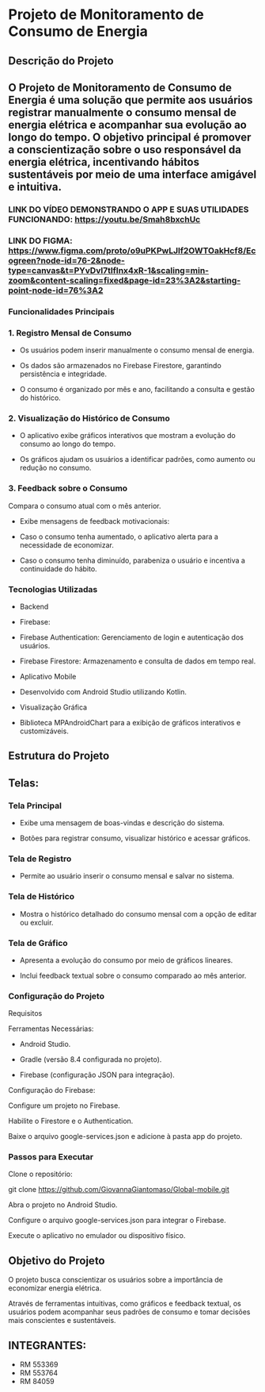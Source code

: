 # Projeto de Monitoramento de Consumo de Energia

## Descrição do Projeto

O Projeto de Monitoramento de Consumo de Energia é uma solução que permite aos usuários registrar manualmente o consumo mensal de energia elétrica e acompanhar sua evolução ao longo do tempo. 
O objetivo principal é promover a conscientização sobre o uso responsável da energia elétrica, incentivando hábitos sustentáveis por meio de uma interface amigável e intuitiva.
--
### LINK DO VÍDEO DEMONSTRANDO O APP E SUAS UTILIDADES FUNCIONANDO: https://youtu.be/Smah8bxchUc
### LINK DO FIGMA: https://www.figma.com/proto/o9uPKPwLJlf2OWTOakHcf8/Ecogreen?node-id=76-2&node-type=canvas&t=PYvDvl7tIfInx4xR-1&scaling=min-zoom&content-scaling=fixed&page-id=23%3A2&starting-point-node-id=76%3A2

### Funcionalidades Principais

### 1. Registro Mensal de Consumo
   
- Os usuários podem inserir manualmente o consumo mensal de energia.

- Os dados são armazenados no Firebase Firestore, garantindo persistência e integridade.

- O consumo é organizado por mês e ano, facilitando a consulta e gestão do histórico.


### 2. Visualização do Histórico de Consumo
   
- O aplicativo exibe gráficos interativos que mostram a evolução do consumo ao longo do tempo.

- Os gráficos ajudam os usuários a identificar padrões, como aumento ou redução no consumo.


### 3. Feedback sobre o Consumo
Compara o consumo atual com o mês anterior.

- Exibe mensagens de feedback motivacionais:

- Caso o consumo tenha aumentado, o aplicativo alerta para a necessidade de economizar.

- Caso o consumo tenha diminuído, parabeniza o usuário e incentiva a continuidade do hábito.


### Tecnologias Utilizadas


- Backend

- Firebase:

- Firebase Authentication: Gerenciamento de login e autenticação dos usuários.

- Firebase Firestore: Armazenamento e consulta de dados em tempo real.

- Aplicativo Mobile

- Desenvolvido com Android Studio utilizando Kotlin.

- Visualização Gráfica

- Biblioteca MPAndroidChart para a exibição de gráficos interativos e customizáveis.


## Estrutura do Projeto


## Telas:


### Tela Principal

- Exibe uma mensagem de boas-vindas e descrição do sistema.

- Botões para registrar consumo, visualizar histórico e acessar gráficos.


### Tela de Registro

- Permite ao usuário inserir o consumo mensal e salvar no sistema.


### Tela de Histórico

- Mostra o histórico detalhado do consumo mensal com a opção de editar ou excluir.


### Tela de Gráfico

- Apresenta a evolução do consumo por meio de gráficos lineares.

-  Inclui feedback textual sobre o consumo comparado ao mês anterior.


### Configuração do Projeto

Requisitos

Ferramentas Necessárias:


- Android Studio.

- Gradle (versão 8.4 configurada no projeto).

- Firebase (configuração JSON para integração).

Configuração do Firebase:


Configure um projeto no Firebase.

Habilite o Firestore e o Authentication.

Baixe o arquivo google-services.json e adicione à pasta app do projeto.

### Passos para Executar

Clone o repositório:

git clone https://github.com/GiovannaGiantomaso/Global-mobile.git

Abra o projeto no Android Studio.

Configure o arquivo google-services.json para integrar o Firebase.

Execute o aplicativo no emulador ou dispositivo físico.


## Objetivo do Projeto

O projeto busca conscientizar os usuários sobre a importância de economizar energia elétrica.

Através de ferramentas intuitivas, como gráficos e feedback textual, os usuários podem acompanhar seus padrões de consumo e tomar decisões mais conscientes e sustentáveis.

## INTEGRANTES:
- RM 553369
- RM 553764
- RM 84059
